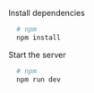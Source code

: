 
Install dependencies

```bash
  # npm
  npm install


```

Start the server

```bash
  # npm
  npm run dev

